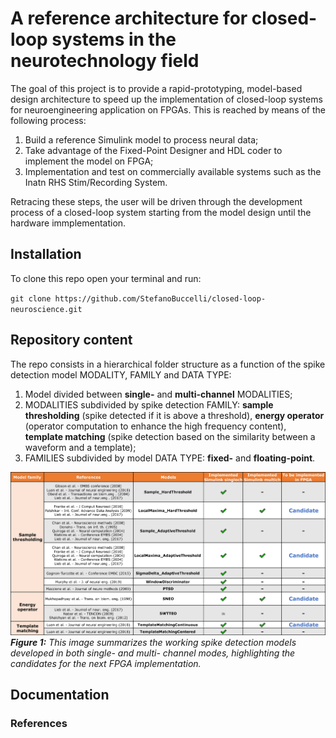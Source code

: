 # A reference architecture for closed-loop systems in the neurotechnology field

The goal of this project is to provide a rapid-prototyping, model-based design architecture to speed up the implementation of closed-loop systems for neuroengineering application on FPGAs. This is reached by means of the following process:

1.  Build a reference Simulink model to process neural data;
2.  Take advantage of the Fixed-Point Designer and HDL coder to implement the model on FPGA;
3.	Implementation and test on commercially available systems such as the Inatn RHS Stim/Recording System.

Retracing these steps, the user will be driven through the development process of a closed-loop system starting from the model design until the hardware immplementation.


## Installation

To clone this repo open your terminal and run:

`git clone https://github.com/StefanoBuccelli/closed-loop-neuroscience.git`


## Repository content

The repo consists in a hierarchical folder structure as a function of the spike detection model MODALITY, FAMILY and DATA TYPE:

1.  Model divided between **single-** and **multi-channel** MODALITIES;
2.  MODALITIES subdivided by spike detection FAMILY: **sample thresholding** (spike detected if it is above a threshold), **energy operator** (operator computation to enhance the high frequency content), **template matching** (spike detection based on the similarity between a waveform and a template);
3.  FAMILIES subdivided by model DATA TYPE: **fixed-** and **floating-point**.

![Fig. 1: Current model developed](Mattia/Images/model_summary.PNG)  
_**Figure 1:** This image summarizes the working spike detection models developed in both single- and multi- channel modes, highlighting the candidates for the next FPGA implementation._






## Documentation


### References
